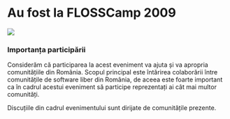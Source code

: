 Au fost la FLOSSCamp 2009
===============================================

<style type="text/css" media="all">@import "/css/annotation.css";</style>  
<script type="text/javascript" src="/js/jquery.js"></script>  
<script type="text/javascript" src="/js/jquery-ui-1.7.1.js"></script>  
<script type="text/javascript" src="/js/jquery.annotate.js"></script>
<script type="text/javascript">$(window).load(function() { $("#flosscamp_anotat").annotateImage({ getUrl: "/api/get.php", saveUrl: "/api/save.php", deleteUrl: "/api/delete.php", useAjax: true }); });</script>

<img src="/2009/poze/Participanti la FLOSSCamp 2009.jpg" id="flosscamp_anotat " />

### Importanța participării ###

Considerăm că participarea la acest eveniment va ajuta și va apropria comunitățiile din România.
Scopul principal este întărirea colaborării între comunitățile de software liber din România,
de aceea este foarte important ca în cadrul acestui eveniment să participe reprezentați ai cât mai multor comunități.

Discuțiile din cadrul evenimentului sunt dirijate de comunitățile prezente.
